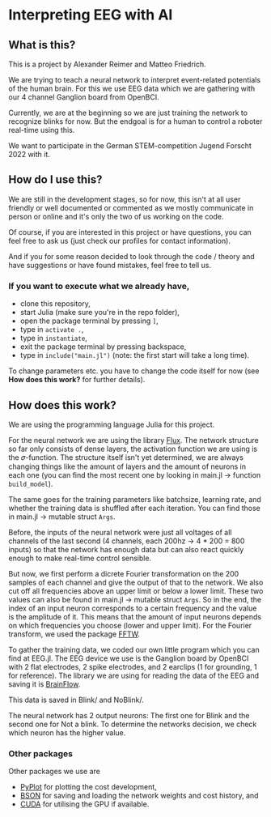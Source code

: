 # Interpreting EEG with AI
## What is this?
This is a project by Alexander Reimer and Matteo Friedrich.

We are trying to teach a neural network to interpret event-related potentials of the human brain. For this we use EEG data which we are gathering with our 4 channel Ganglion board from OpenBCI.

Currently, we are at the beginning so we are just training the network to recognize blinks for now. But the endgoal is for a human to control a roboter real-time using this.

We want to participate in the German STEM-competition Jugend Forscht 2022 with it.

## How do I use this?
We are still in the development stages, so for now, this isn't at all user friendly or well documented or commented as we mostly communicate in person or online and it's only the two of us working on the code.

Of course, if you are interested in this project or have questions, you can feel free to ask us (just check our profiles for contact information).

And if you for some reason decided to look through the code / theory and have suggestions or have found mistakes, feel free to tell us.

### If you want to execute what we already have,

- clone this repository,
- start Julia (make sure you're in the repo folder),
- open the package terminal by pressing `]`,
- type in `activate .`,
- type in `instantiate`,
- exit the package terminal by pressing backspace,
- type in `include("main.jl")` (note: the first start will take a long time).

To change parameters etc. you have to change the code itself for now (see **How does this work?** for further details).

## How does this work?
We are using the programming language Julia for this project.

For the neural network we are using the library [Flux](https://github.com/FluxML/Flux.jl). The network structure so far only consists of dense layers, the activation function we are using is the 𝜎-function. The structure itself isn't yet determined, we are always changing things like the amount of layers and the amount of neurons in each one (you can find the most recent one by looking in main.jl → function `build_model`).

The same goes for the training parameters like batchsize, learning rate, and whether the training data is shuffled after each iteration. You can find those in main.jl → mutable struct `Args`.

Before, the inputs of the neural network were just all voltages of all channels of the last second (4 channels, each 200hz → 4 * 200 = 800 inputs) so that the network has enough data but can also react quickly enough to make real-time control sensible.

But now, we first perform a dicrete Fourier transformation on the 200 samples of each channel and give the output of that to the network. We also cut off all frequencies above an upper limit or below a lower limit. These two values can also be found in main.jl → mutable struct `Args`. So in the end, the index of an input neuron corresponds to a certain frequency and the value is the amplitude of it. This means that the amount of input neurons depends on which frequencies you choose (lower and upper limit). For the Fourier transform, we used the package [FFTW](https://github.com/JuliaMath/FFTW.jl).

To gather the training data, we coded our own little program which you can find at EEG.jl. The EEG device we use is the Ganglion board by OpenBCI with 2 flat electrodes, 2 spike electrodes, and 2 earclips (1 for grounding, 1 for reference). The library we are using for reading the data of the EEG and saving it is [BrainFlow](https://brainflow.org).

This data is saved in Blink/ and NoBlink/.

The neural network has 2 output neurons: The first one for Blink and the second one for Not a blink. To determine the networks decision, we check which neuron has the higher value.

### Other packages

Other packages we use are

- [PyPlot](https://github.com/JuliaPy/PyPlot.jl) for plotting the cost development,
- [BSON](https://github.com/JuliaIO/BSON.jl) for saving and loading the network weights and cost history, and
- [CUDA](https://github.com/JuliaGPU/CUDA.jl) for utilising the GPU if available.
